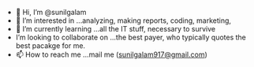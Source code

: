 - 👋 Hi, I’m @sunilgalam
- 👀 I’m interested in ...analyzing, making reports, coding, marketing,
- 🌱 I’m currently learning ...all the IT stuff, necessary to survive 
-  I’m looking to collaborate on ...the best payer, who typically quotes the best pacakge for me.
- 📫 How to reach me ...mail me (sunilgalam917@gmail.com)

<!---
sunilgalam/sunilgalam is a ✨ special ✨ repository because its `README.md` (this file) appears on your GitHub profile.
You can click the Preview link to take a look at your changes.
--->
